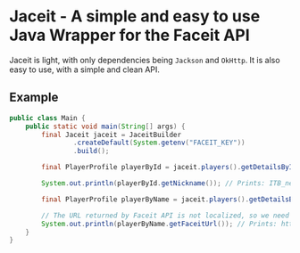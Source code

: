 # Jaceit - A simple and easy to use Java Wrapper for the Faceit API

Jaceit is light, with only dependencies being `Jackson` and `OkHttp`. It is also easy to use, with a simple and clean API.

## Example

```java
public class Main {
    public static void main(String[] args) {
        final Jaceit jaceit = JaceitBuilder
                .createDefault(System.getenv("FACEIT_KEY"))
                .build();

        final PlayerProfile playerById = jaceit.players().getDetailsById("460dc92d-8af4-4260-8780-45758fa688f0");

        System.out.println(playerById.getNickname()); // Prints: ITB_nexa

        final PlayerProfile playerByName = jaceit.players().getDetailsByNickname("ITB_nexa", QueryParameters.of("game", "cs2"));

        // The URL returned by Faceit API is not localized, so we need to replace the {lang} placeholder with the desired language. 
        System.out.println(playerByName.getFaceitUrl()); // Prints: https://faceit.com/{lang}/players/ITB_nexa
    }
}

```